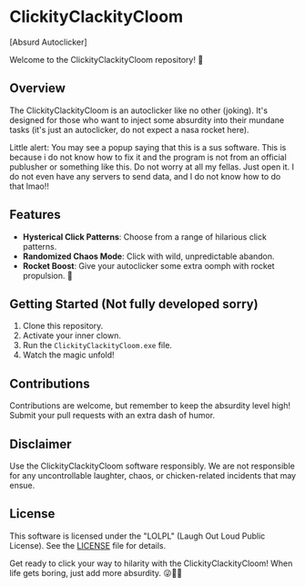 # ClickityClackityCloom

[Absurd Autoclicker]

Welcome to the ClickityClackityCloom repository! 🤪

## Overview

The ClickityClackityCloom is an autoclicker like no other (joking). It's designed for those who want to inject some absurdity into their mundane tasks (it's just an autoclicker, do not expect a nasa rocket here).

Little alert: You may see a popup saying that this is a sus software. This is because i do not know how to fix it and the program is not from an official publusher or something like this. Do not worry at all my fellas. Just open it. I do not even have any servers to send data, and I do not know how to do that lmao!!


## Features

- **Hysterical Click Patterns**: Choose from a range of hilarious click patterns.
- **Randomized Chaos Mode**: Click with wild, unpredictable abandon.
- **Rocket Boost**: Give your autoclicker some extra oomph with rocket propulsion. 🚀

## Getting Started (Not fully developed sorry)

1. Clone this repository.
2. Activate your inner clown.
3. Run the `ClickityClackityCloom.exe` file.
4. Watch the magic unfold!

## Contributions

Contributions are welcome, but remember to keep the absurdity level high! Submit your pull requests with an extra dash of humor.

## Disclaimer

Use the ClickityClackityCloom software responsibly. We are not responsible for any uncontrollable laughter, chaos, or chicken-related incidents that may ensue.

## License

This software is licensed under the "LOLPL" (Laugh Out Loud Public License). See the [LICENSE](LICENSE) file for details.

Get ready to click your way to hilarity with the ClickityClackityCloom! When life gets boring, just add more absurdity. 😜🐔💥
